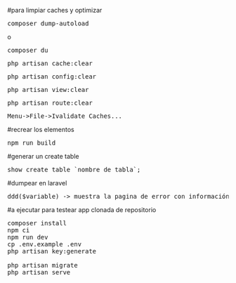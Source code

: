 #para limpiar caches y optimizar
<pre>composer dump-autoload</pre>
o
<pre>composer du</pre>
<pre>php artisan cache:clear</pre>
<pre>php artisan config:clear</pre>
<pre>php artisan view:clear</pre>
<pre>php artisan route:clear</pre>
<pre>Menu->File->Ivalidate Caches...</pre>
#recrear los elementos 
<pre>npm run build</pre>
#generar un create table
<pre>show create table `nombre_de_tabla`;</pre>
#dumpear en laravel 
<pre>ddd($variable) -> muestra la pagina de error con información del dumpeo y $variable (dump, die, debug)</pre>
#a ejecutar para testear app clonada de repositorio
<pre>
composer install
npm ci
npm run dev
cp .env.example .env
php artisan key:generate

php artisan migrate
php artisan serve
</pre>
